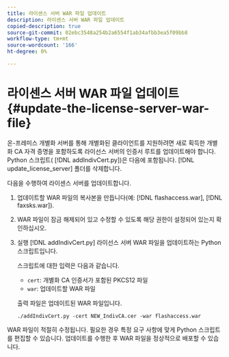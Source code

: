 ```yaml
---
title: 라이센스 서버 WAR 파일 업데이트
description: 라이센스 서버 WAR 파일 업데이트
copied-description: true
source-git-commit: 02ebc3548a254b2a6554f1ab34afbb3ea5f09bb8
workflow-type: tm+mt
source-wordcount: '166'
ht-degree: 0%

---
```


# 라이센스 서버 WAR 파일 업데이트{#update-the-license-server-war-file}

온-프레미스 개별화 서버를 통해 개별화된 클라이언트를 지원하려면 새로 획득한 개별화 CA 자격 증명을 포함하도록 라이선스 서버의 인증서 루트를 업데이트해야 합니다. Python 스크립트( [!DNL addIndivCert.py])은 다음에 포함됩니다. [!DNL update_license_server] 폴더를 삭제합니다.

다음을 수행하여 라이센스 서버를 업데이트합니다.

1. 업데이트할 WAR 파일의 복사본을 만듭니다(예: [!DNL flashaccess.war], [!DNL faxsks.war]).
1. WAR 파일이 잠금 해제되어 있고 수정할 수 있도록 해당 권한이 설정되어 있는지 확인하십시오.
1. 실행 [!DNL addIndivCert.py] 라이선스 서버 WAR 파일을 업데이트하는 Python 스크립트입니다.

   스크립트에 대한 입력은 다음과 같습니다.

   * `cert`: 개별화 CA 인증서가 포함된 PKCS12 파일
   * `war`: 업데이트할 WAR 파일

   출력 파일은 업데이트된 WAR 파일입니다.

   ```
   ./addIndivCert.py -cert NEW_IndivCA.cer -war flashaccess.war
   ```

WAR 파일이 적절히 수정됩니다. 필요한 경우 특정 요구 사항에 맞게 Python 스크립트를 편집할 수 있습니다. 업데이트를 수행한 후 WAR 파일을 정상적으로 배포할 수 있습니다.
